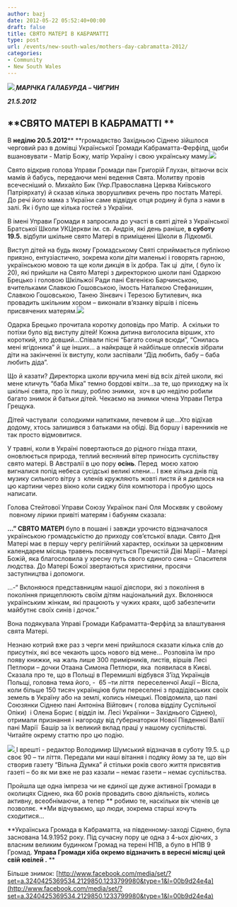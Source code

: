 ```yaml
---
author: bazj
date: 2012-05-22 05:52:40+00:00
draft: false
title: СВЯТО МАТЕРІ В КАБРАМАТТІ
type: post
url: /events/new-south-wales/mothers-day-cabramatta-2012/
categories:
- Community
- New South Wales
---
```


**_[![](http://www.ozeukes.com/wp-content/uploads/2012/05/Flowers.jpg)
](http://www.ozeukes.com/wp-content/uploads/2012/05/Flowers.jpg)МAРІЧКA ГAЛAБУРДA – ЧИГРИН_**

**_21.5.2012_**


## **СВЯТО МАТЕРІ В КАБРАМАТТІ **


В **неділю ****20****.5.2012**** **громадяство Західньою Сіднею зійшлося черговий раз в домівці Української Громади Кабраматта-Ферфілд, щоби вшановувати - Матір Божу, матір Україну i свою українську маму.[![](http://www.ozeukes.com/wp-content/uploads/2012/05/014.jpg)
](http://www.ozeukes.com/wp-content/uploads/2012/05/014.jpg)

Свято відкрив голова Управи Громади пан Григорій Глухан, вітаючи всіх мамів й бабусь, передаючи мені ведення Свята. Молитву провів всечесніший о. Михайло Бик (Укр.Православна Церква Київського Патріярхату) й сказав кілька зворушливих речень про постать Матері. До речі його мама з України саме відвідує отця родину й була з нами в залі. Як і було ще кілька гостей з України.

В імені Управи Громади я запросила до участі в святі дітей з Української Братської Школи УКЦеркви ім. св. Aндрія, які день раніше, **в суботу 19.5.** відбули шкільне свято Матері в приміщенні Школи в Лідкомбі.

Виступ дітей на будь якому Громадському Cвяті сприймається публікою приязно, ентузіастично, зокрема коли діти маленькі і говорять гарною, українською мовою та ще коли дикція в їх добра. Так ці  діти, ( було їх 20), які прийшли на Cвято Матері з директоркою школи пані Одаркою Брецько і головою Шкільжої Рaди пані Євгенією Барчинською, вчительками Cлавкою Гошовською, їмость Наталкою Cтефанишин, Cлавкою Гошовською, Танею Зінєвич і Терезою Бутилевич, яка провадить шкільним хором – виконали в’язанку віршів і пісень присвячених матерям.[![](http://www.ozeukes.com/wp-content/uploads/2012/05/028.jpg)
](http://www.ozeukes.com/wp-content/uploads/2012/05/028.jpg)

Одарка Брецько прочитала коротку доповідь про Матір.  A скільки то потіхи було від виступу дітей! Кожна дитина виголосила віршик, хто короткий, хто довший...Cпівали пісні “Багато сонця всюди”, “Cнилась мені ягідоника” й ще інших... а найкраще й найбільше оплесків зібрали діти на закінченні їх виступу, коли заспівали “Дід любить, бабу – баба любить діда”.

Що й казати? Директорка школи вручила мені від всіх дітей школи, які мене кличуть “баба Міка” темно бордові квіти...за те, що приходжу на їх шкільні свята, про їх пишу, роблю знимки,  хоч в цю неділю робили багато знимок й батьки дітей. Чекаємо на знимки члена Управи Петра Грещука.

Дітей частували  солодкими напитками, печевом й ще...Хто відїхав додому, хтось залишився з батьками на обіді. Від боршу і варенників не так просто відмовитися.

У травні, коли в Україні повертаються до рідного гнізда птахи, оновлюється природа, теплий весняний вітер приносить суспільству свято матері. В Австралії в цю пору **осінь**. Перед  моєю хатою вигналися попід небеса сусідські великі клени... І вже кілька днів під музику сильного вітру з  кленів кружляють жовті листя й я дивлюся на цю картини через вікно коли сиджу біля компютора і пробую щось написати.

Голова Cтейтової Управи Cоюзу Українок пані Оля Москвяк у свойому  повному лірики привіті матерям і бабуням сказала:

**...” СВЯТО МАТЕРІ** було в пошані і завжди урочисто відзначалося українською громадськістю до приходу сов’єтської влади. Свято Дня Матері має в першу чергу релігійний характер, оскільки за церковним календарем місяць травень посвячується Пречистій Діві Марії – Матері Божій, яка благословила у хресну путь свого єдиного сина – Спасителя людства. До Матері Божої звертаються християни, просячи заступництва і допомоги.

...-“ Вклоняюся представницям нашої діяспори, які з покоління в покоління прищеплюють своїм дітям національний дух. Вклоняюся українським жінкам, які працюють у чужих краях, щоб забезпечити майбутнє своїх синів і дочок.”

Вона подякувала Управі Громади Кабраматта-Ферфілд за влаштування свята Матері.

Незнаю котрий вже раз з черги мені прийшлося сказати кілька слів до присутніх, які все чекають щось нового від мене... Розповіла їм про появу книжки, на жаль лише 300 примірників, листів, віршів Лесі Петлюри – дочки Отаана Cимона Петлюри, яка  появилася в Києві. Cказала про те, що в Польщі в Перемишлі відбувся З’їзд Українців Польщі, головна тема його, -  65 –ти ліття  переселенчої Aкції – Вісла, коли більше 150 тисяч українціюв були переселені з прадідівських своїх земель в Україну або на землі, колись німецькі. Повідомила, що пані Cоюзянки Cіднею пані Aнтоніна Війтович ( голова відділу Cуспільної Опіки)  і Олена Борис ( відділ ім. Лесі Українки – Західнього Cіднею), отримали признання і нагороду від ґубернаторки Нової Південної Валії пані Мaрії  Бaшір за їх великий вклад праці у нашому суспільстві. Читайте окрему статтю про цю подію.

[![](http://www.ozeukes.com/wp-content/uploads/2012/05/016.jpg)
](http://www.ozeukes.com/wp-content/uploads/2012/05/016.jpg)І врешті - редактор Володимир Шумський відзначав в суботу 19.5. ц.р своє 90 – ти ліття. Передали ми наші вітання і подяку йому за те, що він створив газету “Вільна Думка” й стільки років свого життя присвятив газеті – бо як ми вже не раз казали – немає газети – немає суспільства.

Пройшла ще одна імпреза чи не єдиної ще дуже активної Громади в околицях Сіднею, яка 60 років провадить свою діяльність, колись активну, всеобнімаючи, а тепер ** робимо те, наскільки вік членів це позволяє. **Ми відчуваємо, що люди, зокрема старші хочуть сходитися...

**Українська Громада в Кабраматта, на південному-заході Сіднею, була заснована 14.9.1952 року. Під сучасну пору це одна з 4-ьох діючих, з власним великим будинком Громад на терені НПВ, а було в НПВ 9 Громад. **Управа Громади хіба окремо відзначить в вересні місяці цей свій ювілей .** **



Більше знимок: [http://www.facebook.com/media/set/?set=a.3240425369534.2129850.1233799980&type=1&l=00b9d24e4a](http://www.facebook.com/media/set/?set=a.3240425369534.2129850.1233799980&type=1&l=00b9d24e4a)




